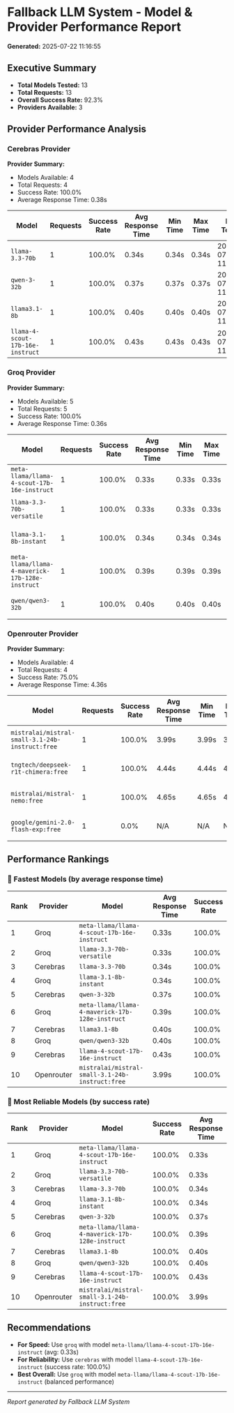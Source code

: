 # Fallback LLM System - Model & Provider Performance Report

**Generated:** 2025-07-22 11:16:55

## Executive Summary

- **Total Models Tested:** 13
- **Total Requests:** 13
- **Overall Success Rate:** 92.3%
- **Providers Available:** 3

## Provider Performance Analysis

### Cerebras Provider

**Provider Summary:**
- Models Available: 4
- Total Requests: 4
- Success Rate: 100.0%
- Average Response Time: 0.38s

| Model | Requests | Success Rate | Avg Response Time | Min Time | Max Time | Last Tested |
|-------|----------|--------------|-------------------|----------|----------|-------------|
| `llama-3.3-70b` | 1 | 100.0% | 0.34s | 0.34s | 0.34s | 2025-07-22 11:16:30 |
| `qwen-3-32b` | 1 | 100.0% | 0.37s | 0.37s | 0.37s | 2025-07-22 11:16:32 |
| `llama3.1-8b` | 1 | 100.0% | 0.40s | 0.40s | 0.40s | 2025-07-22 11:16:31 |
| `llama-4-scout-17b-16e-instruct` | 1 | 100.0% | 0.43s | 0.43s | 0.43s | 2025-07-22 11:16:29 |

### Groq Provider

**Provider Summary:**
- Models Available: 5
- Total Requests: 5
- Success Rate: 100.0%
- Average Response Time: 0.36s

| Model | Requests | Success Rate | Avg Response Time | Min Time | Max Time | Last Tested |
|-------|----------|--------------|-------------------|----------|----------|-------------|
| `meta-llama/llama-4-scout-17b-16e-instruct` | 1 | 100.0% | 0.33s | 0.33s | 0.33s | 2025-07-22 11:16:33 |
| `llama-3.3-70b-versatile` | 1 | 100.0% | 0.33s | 0.33s | 0.33s | 2025-07-22 11:16:36 |
| `llama-3.1-8b-instant` | 1 | 100.0% | 0.34s | 0.34s | 0.34s | 2025-07-22 11:16:35 |
| `meta-llama/llama-4-maverick-17b-128e-instruct` | 1 | 100.0% | 0.39s | 0.39s | 0.39s | 2025-07-22 11:16:33 |
| `qwen/qwen3-32b` | 1 | 100.0% | 0.40s | 0.40s | 0.40s | 2025-07-22 11:16:34 |

### Openrouter Provider

**Provider Summary:**
- Models Available: 4
- Total Requests: 4
- Success Rate: 75.0%
- Average Response Time: 4.36s

| Model | Requests | Success Rate | Avg Response Time | Min Time | Max Time | Last Tested |
|-------|----------|--------------|-------------------|----------|----------|-------------|
| `mistralai/mistral-small-3.1-24b-instruct:free` | 1 | 100.0% | 3.99s | 3.99s | 3.99s | 2025-07-22 11:16:55 |
| `tngtech/deepseek-r1t-chimera:free` | 1 | 100.0% | 4.44s | 4.44s | 4.44s | 2025-07-22 11:16:46 |
| `mistralai/mistral-nemo:free` | 1 | 100.0% | 4.65s | 4.65s | 4.65s | 2025-07-22 11:16:41 |
| `google/gemini-2.0-flash-exp:free` | 1 | 0.0% | N/A | N/A | N/A | 2025-07-22 11:16:50 |

## Performance Rankings

### 🚀 Fastest Models (by average response time)

| Rank | Provider | Model | Avg Response Time | Success Rate |
|------|----------|-------|-------------------|--------------|
| 1 | Groq | `meta-llama/llama-4-scout-17b-16e-instruct` | 0.33s | 100.0% |
| 2 | Groq | `llama-3.3-70b-versatile` | 0.33s | 100.0% |
| 3 | Cerebras | `llama-3.3-70b` | 0.34s | 100.0% |
| 4 | Groq | `llama-3.1-8b-instant` | 0.34s | 100.0% |
| 5 | Cerebras | `qwen-3-32b` | 0.37s | 100.0% |
| 6 | Groq | `meta-llama/llama-4-maverick-17b-128e-instruct` | 0.39s | 100.0% |
| 7 | Cerebras | `llama3.1-8b` | 0.40s | 100.0% |
| 8 | Groq | `qwen/qwen3-32b` | 0.40s | 100.0% |
| 9 | Cerebras | `llama-4-scout-17b-16e-instruct` | 0.43s | 100.0% |
| 10 | Openrouter | `mistralai/mistral-small-3.1-24b-instruct:free` | 3.99s | 100.0% |

### 🎯 Most Reliable Models (by success rate)

| Rank | Provider | Model | Success Rate | Avg Response Time |
|------|----------|-------|--------------|-------------------|
| 1 | Groq | `meta-llama/llama-4-scout-17b-16e-instruct` | 100.0% | 0.33s |
| 2 | Groq | `llama-3.3-70b-versatile` | 100.0% | 0.33s |
| 3 | Cerebras | `llama-3.3-70b` | 100.0% | 0.34s |
| 4 | Groq | `llama-3.1-8b-instant` | 100.0% | 0.34s |
| 5 | Cerebras | `qwen-3-32b` | 100.0% | 0.37s |
| 6 | Groq | `meta-llama/llama-4-maverick-17b-128e-instruct` | 100.0% | 0.39s |
| 7 | Cerebras | `llama3.1-8b` | 100.0% | 0.40s |
| 8 | Groq | `qwen/qwen3-32b` | 100.0% | 0.40s |
| 9 | Cerebras | `llama-4-scout-17b-16e-instruct` | 100.0% | 0.43s |
| 10 | Openrouter | `mistralai/mistral-small-3.1-24b-instruct:free` | 100.0% | 3.99s |

## Recommendations

- **For Speed:** Use `groq` with model `meta-llama/llama-4-scout-17b-16e-instruct` (avg: 0.33s)
- **For Reliability:** Use `cerebras` with model `llama-4-scout-17b-16e-instruct` (success rate: 100.0%)
- **Best Overall:** Use `groq` with model `meta-llama/llama-4-scout-17b-16e-instruct` (balanced performance)

---
*Report generated by Fallback LLM System*